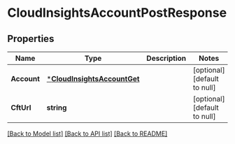 # CloudInsightsAccountPostResponse

## Properties
Name | Type | Description | Notes
------------ | ------------- | ------------- | -------------
**Account** | [***CloudInsightsAccountGet**](cloud-insights-account-get.md) |  | [optional] [default to null]
**CftUrl** | **string** |  | [optional] [default to null]

[[Back to Model list]](../README.md#documentation-for-models) [[Back to API list]](../README.md#documentation-for-api-endpoints) [[Back to README]](../README.md)


